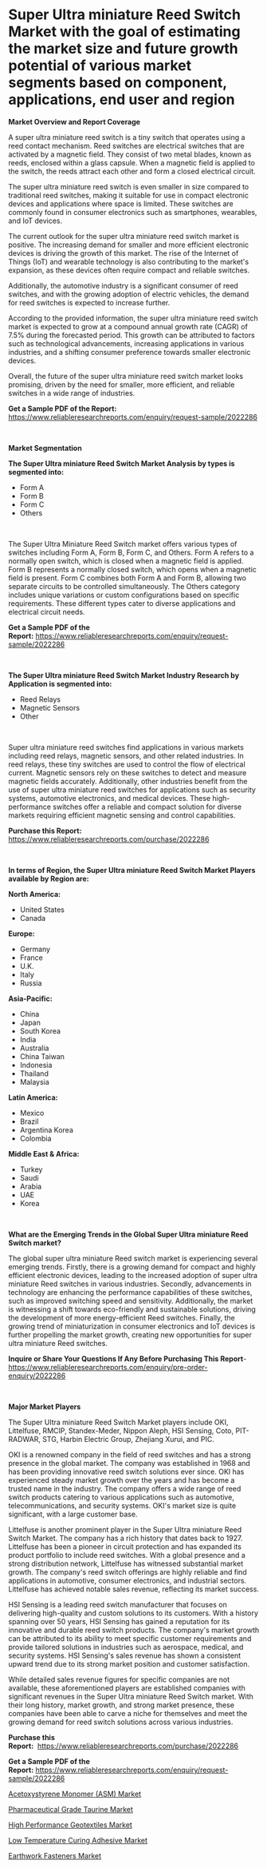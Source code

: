 <p><h1>Super Ultra miniature Reed Switch Market with the goal of estimating the market size and future growth potential of various market segments based on component, applications, end user and region</h1></p><p><strong>Market Overview and Report Coverage</strong></p>
<p><p>A super ultra miniature reed switch is a tiny switch that operates using a reed contact mechanism. Reed switches are electrical switches that are activated by a magnetic field. They consist of two metal blades, known as reeds, enclosed within a glass capsule. When a magnetic field is applied to the switch, the reeds attract each other and form a closed electrical circuit.</p><p>The super ultra miniature reed switch is even smaller in size compared to traditional reed switches, making it suitable for use in compact electronic devices and applications where space is limited. These switches are commonly found in consumer electronics such as smartphones, wearables, and IoT devices.</p><p>The current outlook for the super ultra miniature reed switch market is positive. The increasing demand for smaller and more efficient electronic devices is driving the growth of this market. The rise of the Internet of Things (IoT) and wearable technology is also contributing to the market's expansion, as these devices often require compact and reliable switches.</p><p>Additionally, the automotive industry is a significant consumer of reed switches, and with the growing adoption of electric vehicles, the demand for reed switches is expected to increase further.</p><p>According to the provided information, the super ultra miniature reed switch market is expected to grow at a compound annual growth rate (CAGR) of 7.5% during the forecasted period. This growth can be attributed to factors such as technological advancements, increasing applications in various industries, and a shifting consumer preference towards smaller electronic devices.</p><p>Overall, the future of the super ultra miniature reed switch market looks promising, driven by the need for smaller, more efficient, and reliable switches in a wide range of industries.</p></p>
<p><strong>Get a Sample PDF of the Report:</strong> <a href="https://www.reliableresearchreports.com/enquiry/request-sample/2022286">https://www.reliableresearchreports.com/enquiry/request-sample/2022286</a></p>
<p>&nbsp;</p>
<p><strong>Market Segmentation</strong></p>
<p><strong>The Super Ultra miniature Reed Switch Market Analysis by types is segmented into:</strong></p>
<p><ul><li>Form A</li><li>Form B</li><li>Form C</li><li>Others</li></ul></p>
<p>&nbsp;</p>
<p><p>The Super Ultra Miniature Reed Switch market offers various types of switches including Form A, Form B, Form C, and Others. Form A refers to a normally open switch, which is closed when a magnetic field is applied. Form B represents a normally closed switch, which opens when a magnetic field is present. Form C combines both Form A and Form B, allowing two separate circuits to be controlled simultaneously. The Others category includes unique variations or custom configurations based on specific requirements. These different types cater to diverse applications and electrical circuit needs.</p></p>
<p><strong>Get a Sample PDF of the Report:</strong>&nbsp;<a href="https://www.reliableresearchreports.com/enquiry/request-sample/2022286">https://www.reliableresearchreports.com/enquiry/request-sample/2022286</a></p>
<p>&nbsp;</p>
<p><strong>The Super Ultra miniature Reed Switch Market Industry Research by Application is segmented into:</strong></p>
<p><ul><li>Reed Relays</li><li>Magnetic Sensors</li><li>Other</li></ul></p>
<p>&nbsp;</p>
<p><p>Super ultra miniature reed switches find applications in various markets including reed relays, magnetic sensors, and other related industries. In reed relays, these tiny switches are used to control the flow of electrical current. Magnetic sensors rely on these switches to detect and measure magnetic fields accurately. Additionally, other industries benefit from the use of super ultra miniature reed switches for applications such as security systems, automotive electronics, and medical devices. These high-performance switches offer a reliable and compact solution for diverse markets requiring efficient magnetic sensing and control capabilities.</p></p>
<p><strong>Purchase this Report:</strong>&nbsp; <a href="https://www.reliableresearchreports.com/purchase/2022286">https://www.reliableresearchreports.com/purchase/2022286</a></p>
<p>&nbsp;</p>
<p><strong>In terms of Region, the Super Ultra miniature Reed Switch Market Players available by Region are:</strong></p>
<p>
    <p> <strong> North America: </strong>
        <ul>
            <li>United States</li>
            <li>Canada</li>
        </ul>
        </p> 
    <p> <strong> Europe: </strong>
        <ul>
            <li>Germany</li>
            <li>France</li>
            <li>U.K.</li>
            <li>Italy</li>
            <li>Russia</li>
        </ul>
        </p> 
    <p> <strong> Asia-Pacific: </strong>
        <ul>
            <li>China</li>
            <li>Japan</li>
            <li>South Korea</li>
            <li>India</li>
            <li>Australia</li>
            <li>China Taiwan</li>
            <li>Indonesia</li>
            <li>Thailand</li>
            <li>Malaysia</li>
        </ul>
        </p> 
    <p> <strong> Latin America: </strong>
        <ul>
            <li>Mexico</li>
            <li>Brazil</li>
            <li>Argentina Korea</li>
            <li>Colombia</li>
        </ul>
        </p> 
    <p> <strong> Middle East & Africa: </strong>
        <ul>
            <li>Turkey</li>
            <li>Saudi</li>
            <li>Arabia</li>
            <li>UAE</li>
            <li>Korea</li>
        </ul>
    </p>
    </p>
<p>&nbsp;</p>
<p><strong>What are the Emerging Trends in the Global Super Ultra miniature Reed Switch market?</strong></p>
<p><p>The global super ultra miniature Reed switch market is experiencing several emerging trends. Firstly, there is a growing demand for compact and highly efficient electronic devices, leading to the increased adoption of super ultra miniature Reed switches in various industries. Secondly, advancements in technology are enhancing the performance capabilities of these switches, such as improved switching speed and sensitivity. Additionally, the market is witnessing a shift towards eco-friendly and sustainable solutions, driving the development of more energy-efficient Reed switches. Finally, the growing trend of miniaturization in consumer electronics and IoT devices is further propelling the market growth, creating new opportunities for super ultra miniature Reed switches.</p></p>
<p><strong>Inquire or Share Your Questions If Any Before Purchasing This Report</strong>- <a href="https://www.reliableresearchreports.com/enquiry/pre-order-enquiry/2022286">https://www.reliableresearchreports.com/enquiry/pre-order-enquiry/2022286</a></p>
<p>&nbsp;</p>
<p><strong>Major Market Players</strong></p>
<p><p>The Super Ultra miniature Reed Switch Market players include OKI, Littelfuse, RMCIP, Standex-Meder, Nippon Aleph, HSI Sensing, Coto, PIT-RADWAR, STG, Harbin Electric Group, Zhejiang Xurui, and PIC.</p><p>OKI is a renowned company in the field of reed switches and has a strong presence in the global market. The company was established in 1968 and has been providing innovative reed switch solutions ever since. OKI has experienced steady market growth over the years and has become a trusted name in the industry. The company offers a wide range of reed switch products catering to various applications such as automotive, telecommunications, and security systems. OKI's market size is quite significant, with a large customer base.</p><p>Littelfuse is another prominent player in the Super Ultra miniature Reed Switch Market. The company has a rich history that dates back to 1927. Littelfuse has been a pioneer in circuit protection and has expanded its product portfolio to include reed switches. With a global presence and a strong distribution network, Littelfuse has witnessed substantial market growth. The company's reed switch offerings are highly reliable and find applications in automotive, consumer electronics, and industrial sectors. Littelfuse has achieved notable sales revenue, reflecting its market success.</p><p>HSI Sensing is a leading reed switch manufacturer that focuses on delivering high-quality and custom solutions to its customers. With a history spanning over 50 years, HSI Sensing has gained a reputation for its innovative and durable reed switch products. The company's market growth can be attributed to its ability to meet specific customer requirements and provide tailored solutions in industries such as aerospace, medical, and security systems. HSI Sensing's sales revenue has shown a consistent upward trend due to its strong market position and customer satisfaction.</p><p>While detailed sales revenue figures for specific companies are not available, these aforementioned players are established companies with significant revenues in the Super Ultra miniature Reed Switch market. With their long history, market growth, and strong market presence, these companies have been able to carve a niche for themselves and meet the growing demand for reed switch solutions across various industries.</p></p>
<p><strong>Purchase this Report:</strong>&nbsp;&nbsp;<a href="https://www.reliableresearchreports.com/purchase/2022286">https://www.reliableresearchreports.com/purchase/2022286</a></p>
<p></p>
<p><strong>Get a Sample PDF of the Report:</strong>&nbsp;<a href="https://www.reliableresearchreports.com/enquiry/request-sample/2022286">https://www.reliableresearchreports.com/enquiry/request-sample/2022286</a></p>
<p><p><a href="https://medium.com/@keygreen5469/acetoxystyrene-monomer-asm-market-size-cagr-trends-2024-2030-b15298d39d3c">Acetoxystyrene Monomer (ASM) Market</a></p><p><a href="https://medium.com/@nathanl41025/pharmaceutical-grade-taurine-market-analysis-and-sze-forecasted-for-period-from-2023-to-2030-b2f16d0911b8">Pharmaceutical Grade Taurine Market</a></p><p><a href="https://medium.com/@rosm15203/high-performance-geotextiles-market-insights-into-market-cagr-market-trends-and-growth-31a27f947d56">High Performance Geotextiles Market</a></p><p><a href="https://medium.com/@mariad13206/low-temperature-curing-adhesive-market-report-reveals-the-latest-trends-and-growth-opportunities-of-8b4980254720">Low Temperature Curing Adhesive Market</a></p><p><a href="https://medium.com/@maryg156987/earthwork-fasteners-market-insights-into-market-cagr-market-trends-and-growth-strategies-f00b85661151">Earthwork Fasteners Market</a></p></p>